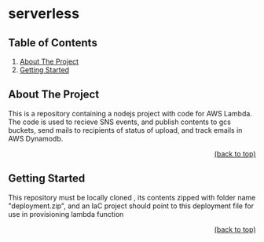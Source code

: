 # serverless
<!-- Improved compatibility of back to top link: See: https://github.com/othneildrew/Best-README-Template/pull/73 -->
<a name="readme-top"></a>

<!-- TABLE OF CONTENTS -->


 ## Table of Contents
  <ol>
    <li>
      <a href="#about-the-project">About The Project</a>
    </li>
    <li>
      <a href="#getting-started">Getting Started</a>
    </li>
  </ol>



<!-- ABOUT THE PROJECT -->
## About The Project

This is a repository containing a nodejs project with code for AWS Lambda. The code is used to recieve SNS events, and publish contents to gcs buckets, send mails to recipients of status of upload, and track emails in AWS Dynamodb. 

<p align="right"><a href="#readme-top">(back to top)</a></p>

<!-- GETTING STARTED -->
## Getting Started

This repository must be locally cloned , its contents zipped with folder name "deployment.zip", and an IaC project should point to this deployment file for use in provisioning lambda function
    
<p align="right"><a href="#readme-top">(back to top)</a></p>



